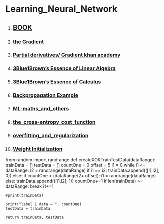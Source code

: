 # Learning_Neural_Network

1. ## [BOOK](http://neuralnetworksanddeeplearning.com/chap1.html)
2. ### [the Gradient](https://betterexplained.com/articles/vector-calculus-understanding-the-gradient/)
3. ### [Partial derivatives/ Gradient khan academy](https://www.khanacademy.org/math/multivariable-calculus/multivariable-derivatives/partial-derivative-and-gradient-articles/a/introduction-to-partial-derivatives)
4. ### [3Blue1Brown’s Essence of Linear Algebra](https://www.youtube.com/watch?v=kjBOesZCoqc&list=PLZHQObOWTQDPD3MizzM2xVFitgF8hE_ab&index=1&source=post_page)
5. ### [3Blue1Brown’s Essence of Calculus](https://www.youtube.com/watch?v=WUvTyaaNkzM&source=post_page)
6. ### [Backpropagation Example](https://mattmazur.com/2015/03/17/a-step-by-step-backpropagation-example/)
7. ### [ML-maths_and_others](https://ml-cheatsheet.readthedocs.io/en/latest/calculus.html)
8. ### [the_cross-entropy_cost_function](http://neuralnetworksanddeeplearning.com/chap3.html#introducing_the_cross-entropy_cost_function)
9. ### [overfitting_and_regularization](http://neuralnetworksanddeeplearning.com/chap3.html#overfitting_and_regularization)
10. ### [Weight Initialization](http://neuralnetworksanddeeplearning.com/chap3.html#weight_initialization)

from random import randrange
def createXORTrainTestData(dataRange):
    trainData = []
    testData = []
    countOne = 0
    offset = 5
    i1 = 0
    while i1 <= dataRange:
        i2 = randrange(dataRange)
        if i1 == i2:
            trainData.append(([i1,i2], 0))
        else:
            if countOne > (dataRange/2+ offset):
                i1 = randrange(dataRange)
            else:
                trainData.append(([i1,i2], 1))
                countOne+=1
        if len(trainData) >= dataRange:
            break
        i1+=1
                
    #print(trainData)

    print("label 1 data = ", countOne)
    testData = trainData
    
    return trainData, testData
    
    
    
